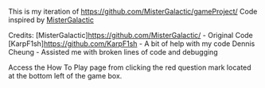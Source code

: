 This is my iteration of https://github.com/MisterGalactic/gameProject/
Code inspired by [MisterGalactic](https://github.com/MisterGalactic)

Credits:
[MisterGalactic]https://github.com/MisterGalactic/ - Original Code
[KarpF1sh]https://github.com/KarpF1sh - A bit of help with my code
Dennis Cheung - Assisted me with broken lines of code and debugging

Access the How To Play page from clicking the red question mark located at the bottom left of the game box.
